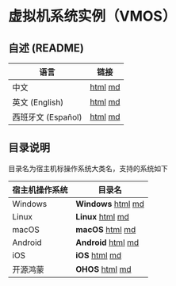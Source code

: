 # 虚拟机系统实例（VMOS）

## 自述 (README)

| 语言 | 链接 |
|------|------|
| 中文 | [html](./index.html) [md](./README.md) |
| 英文 (English) | [html](./index.en.html) [md](./README.en.md) |
| 西班牙文 (Español) | [html](./index.es.html) [md](./README.es.md) |

## 目录说明

 目录名为宿主机标操作系统大类名，支持的系统如下

| 宿主机操作系统 | 目录名 |
|------------------|-----|
| Windows | **Windows** [html](./Windows/index.html) [md](./Windows/README.md) |
| Linux | **Linux** [html](./Linux/index.html) [md](./Linux/README.md) |
| macOS | **macOS** [html](./macOS/index.html) [md](./macOS/README.md) |
| Android | **Android** [html](./Android/index.html) [md](./Android/README.md) |
| iOS | **iOS** [html](./iOS/index.html) [md](./iOS/README.md) |
| 开源鸿蒙 | **OHOS** [html](./OHOS/index.html) [md](./OHOS/README.md) |
